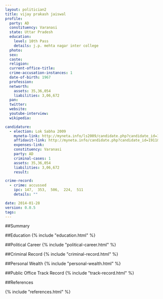 ```yaml
---
layout: politician2
title: vijay prakash jaiswal
profile: 
  party: AD
  constituency: Varanasi
  state: Uttar Pradesh
  education: 
    level: 10th Pass
    details: j.p. mehta nagar inter college
  photo: 
  sex: 
  caste: 
  religion: 
  current-office-title: 
  crime-accusation-instances: 1
  date-of-birth: 1967
  profession: 
  networth: 
    assets: 35,36,054
    liabilities: 3,06,672
  pan: 
  twitter: 
  website: 
  youtube-interview: 
  wikipedia: 

candidature: 
  - election: Lok Sabha 2009
    myneta-link: http://myneta.info/ls2009/candidate.php?candidate_id=1911
    affidavit-link: http://myneta.info/candidate.php?candidate_id=1911&scan=original
    expenses-link: 
    constituency: Varanasi 
    party: AD
    criminal-cases: 1
    assets: 35,36,054
    liabilities: 3,06,672
    result:  

crime-record: 
  - crime: accussed
    ipc: 147,  353,  506,  224,  511
    details: "" 

date: 2014-01-28
version: 0.0.5
tags: 
---
```

##Summary


##Education
{% include "education.html" %}


##Political Career
{% include "political-career.html" %}


##Criminal Record
{% include "criminal-record.html" %}


##Personal Wealth
{% include "personal-wealth.html" %}


##Public Office Track Record
{% include "track-record.html" %}


##References


{% include "references.html" %}